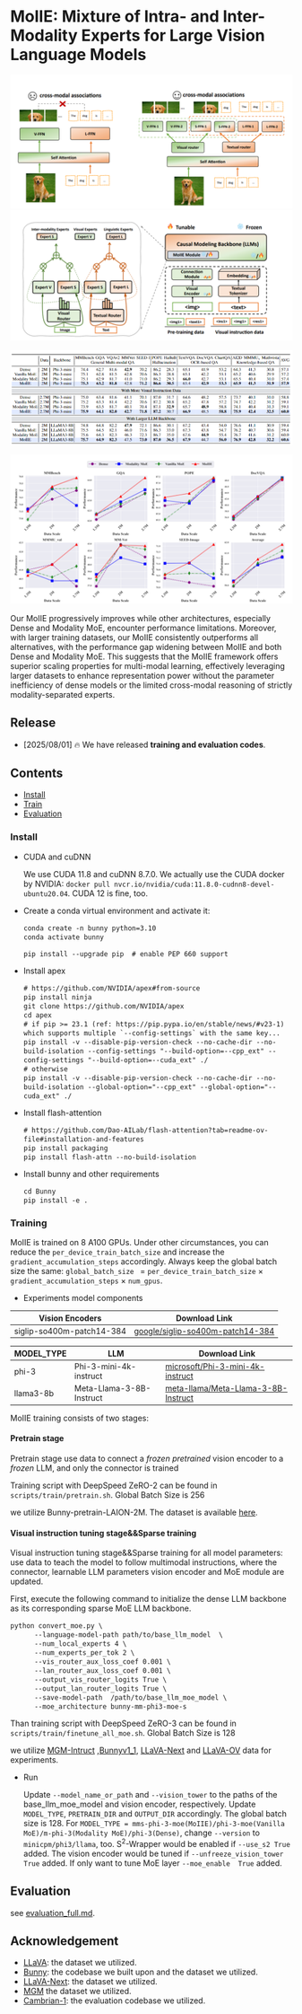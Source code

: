 # MoIIE: Mixture of Intra- and Inter-Modality Experts for Large Vision Language Models

![](case.png)
![](MoIIE.png)
<p align="center">
  <img src="result.png" alt="result" />
</p>

![](data_scale.png)

Our MoIIE progressively improves while other architectures, especially Dense and Modality MoE, encounter performance limitations.
Moreover, with larger training datasets, our MoIIE consistently outperforms all alternatives, with the performance gap widening between MoIIE and both Dense and Modality MoE. This suggests that the MoIIE framework offers superior scaling properties for multi-modal learning, effectively leveraging larger datasets to enhance representation power without the parameter inefficiency of dense models or the limited cross-modal reasoning of strictly modality-separated experts. 

## Release
- [2025/08/01] 🔥 We have released **training and evaluation codes**. 

## Contents
- [Install](#install)
- [Train](#train)
- [Evaluation](#evaluation)

### Install
* CUDA and cuDNN

  We use CUDA 11.8 and cuDNN 8.7.0. We actually use the CUDA docker by NVIDIA: `docker pull nvcr.io/nvidia/cuda:11.8.0-cudnn8-devel-ubuntu20.04`. CUDA 12 is fine, too.

* Create a conda virtual environment and activate it:

  ```shell
  conda create -n bunny python=3.10
  conda activate bunny
  ```


  ```shell
  pip install --upgrade pip  # enable PEP 660 support
  ```

* Install apex

  ```shell
  # https://github.com/NVIDIA/apex#from-source
  pip install ninja
  git clone https://github.com/NVIDIA/apex
  cd apex
  # if pip >= 23.1 (ref: https://pip.pypa.io/en/stable/news/#v23-1) which supports multiple `--config-settings` with the same key...
  pip install -v --disable-pip-version-check --no-cache-dir --no-build-isolation --config-settings "--build-option=--cpp_ext" --config-settings "--build-option=--cuda_ext" ./
  # otherwise
  pip install -v --disable-pip-version-check --no-cache-dir --no-build-isolation --global-option="--cpp_ext" --global-option="--cuda_ext" ./
  ```

* Install flash-attention

  ```shell
  # https://github.com/Dao-AILab/flash-attention?tab=readme-ov-file#installation-and-features
  pip install packaging
  pip install flash-attn --no-build-isolation
  ```

* Install bunny and other requirements

  ```shell
  cd Bunny
  pip install -e .
  ```
### Training

MoIIE is trained on 8 A100 GPUs. Under other circumstances, you can reduce the `per_device_train_batch_size` and increase the `gradient_accumulation_steps` accordingly. Always keep the global batch size the same: `global_batch_size ` = `per_device_train_batch_size` $`\times`$ `gradient_accumulation_steps` $`\times`$ `num_gpus`.

* Experiments model components


| Vision Encoders            | Download Link                                                |
| -------------------------- | ------------------------------------------------------------ |
| siglip-so400m-patch14-384  | [google/siglip-so400m-patch14-384](https://huggingface.co/google/siglip-so400m-patch14-384) |



| MODEL_TYPE | LLM             | Download Link                                                |
| ---------- | --------------- | ------------------------------------------------------------ |
| phi-3 | Phi-3-mini-4k-instruct | [microsoft/Phi-3-mini-4k-instruct](https://huggingface.co/microsoft/Phi-3-mini-4k-instruct) |
| llama3-8b | Meta-Llama-3-8B-Instruct | [meta-llama/Meta-Llama-3-8B-Instruct](https://huggingface.co/meta-llama/Meta-Llama-3-8B-Instruct) |

MoIIE training consists of two stages: 

#### Pretrain stage

Pretrain stage use data to connect a *frozen pretrained* vision encoder to a *frozen* LLM, and only the connector is trained 

Training script with DeepSpeed ZeRO-2 can be found in ```scripts/train/pretrain.sh```. Global Batch Size is 256

we utilize Bunny-pretrain-LAION-2M. The dataset is available [here](https://huggingface.co/datasets/BoyaWu10/Bunny-v1_1-data).

#### Visual instruction tuning stage&&Sparse training
Visual instruction tuning stage&&Sparse training for all model parameters: use data to teach the model to follow multimodal instructions, where the connector, learnable LLM parameters vision encoder and MoE module are updated.

First, execute the following command to initialize the dense LLM backbone as its corresponding sparse MoE LLM backbone. 

  ```shell
python convert_moe.py \
        --language-model-path path/to/base_llm_model  \
        --num_local_experts 4 \
        --num_experts_per_tok 2 \
        --vis_router_aux_loss_coef 0.001 \
        --lan_router_aux_loss_coef 0.001 \
        --output_vis_router_logits True \
        --output_lan_router_logits True \
        --save-model-path  /path/to/base_llm_moe_model \
        --moe_architecture bunny-mm-phi3-moe-s
  ```

Than training script with DeepSpeed ZeRO-3 can be found in ```scripts/train/finetune_all_moe.sh```. Global Batch Size is 128

we utilize [MGM-Intruct]([YanweiLi/MGM-Instruction](https://huggingface.co/datasets/YanweiLi/MGM-Instruction)) ,[Bunnyv1_1](https://huggingface.co/datasets/BoyaWu10/Bunny-v1_1-data), [LLaVA-Next](lmms-lab/LLaVA-NeXT-Data) and [LLaVA-OV](https://github.com/LLaVA-VL/LLaVA-NeXT) data for experiments.

* Run

  Update `--model_name_or_path` and `--vision_tower` to the paths of the base_llm_moe_model and vision encoder, respectively. Update `MODEL_TYPE`, `PRETRAIN_DIR` and `OUTPUT_DIR` accordingly. The global batch size is 128. For `MODEL_TYPE = mms-phi-3-moe(MoIIE)/phi-3-moe(Vanilla MoE)/m-phi-3(Modality MoE)/phi-3(Dense)`, change `--version` to `minicpm/phi3/llama`, too. S$`^2`$-Wrapper would be enabled if `--use_s2 True` added. The vision encoder would be tuned if `--unfreeze_vision_tower True` added. If only want to tune MoE layer `--moe_enable  True` added.


## Evaluation

see [evaluation_full.md](script/eval/full/evaluation.md).


## Acknowledgement
- [LLaVA](https://github.com/haotian-liu/LLaVA): the dataset we utilized.
- [Bunny](https://github.com/BAAI-DCAI/Bunny): the codebase we built upon and the dataset we utilized.
- [LLaVA-Next](https://github.com/LLaVA-VL/LLaVA-NeXT): the dataset we utilized.
- [MGM](https://github.com/dvlab-research/MGM) the dataset we utilized.
- [Cambrian-1](https://github.com/cambrian-mllm/cambrian): the evaluation codebase we utilized.
